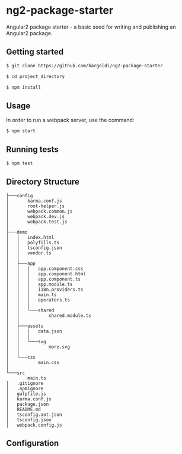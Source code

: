 # ng2-package-starter
Angular2 package starter - a basic seed for writing and publishing an Angular2 package.

## Getting started
```bash
$ git clone https://github.com/bargoldi/ng2-package-starter
```
```bash
$ cd project_directory
```
```bash
$ npm install
```
## Usage
In order to run a webpack server, use the command:
```bash
$ npm start
```
## Running tests
```bash
$ npm test
```

## Directory Structure
```
├───config
│       karma.conf.js
│       root-helper.js
│       webpack.common.js
│       webpack.dev.js
│       webpack.test.js
│
├───demo
│   │   index.html
│   │   polyfills.ts
│   │   tsconfig.json
│   │   vendor.ts
│   │
│   ├───app
│   │   │   app.component.css
│   │   │   app.component.html
│   │   │   app.component.ts
│   │   │   app.module.ts
│   │   │   i18n.providers.ts
│   │   │   main.ts
│   │   │   operators.ts
│   │   │
│   │   └───shared
│   │           shared.module.ts
│   │
│   ├───assets
│   │   │   data.json
│   │   │
│   │   └───svg
│   │           more.svg
│   │
│   └───css
│           main.css
│
└───src
        main.ts
│   .gitignore
│   .npmignore
│   gulpfile.js
│   karma.conf.js
│   package.json
│   README.md
│   tsconfig.aot.json
│   tsconfig.json
│   webpack.config.js
```
## Configuration
